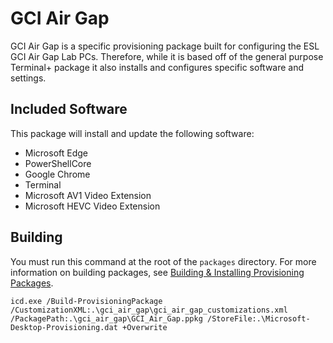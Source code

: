 # GCI Air Gap

GCI Air Gap is a specific provisioning package built for configuring the ESL GCI Air Gap Lab PCs.
Therefore, while it is based off of the general purpose Terminal+ package it also installs and
configures specific software and settings.

## Included Software

This package will install and update the following software:

* Microsoft Edge
* PowerShellCore
* Google Chrome
* Terminal
* Microsoft AV1 Video Extension
* Microsoft HEVC Video Extension

## Building

You must run this command at the root of the `packages` directory.
For more information on building packages, see [Building & Installing Provisioning Packages](../../README.md#building--installing-provisioning-packages).

```
icd.exe /Build-ProvisioningPackage /CustomizationXML:.\gci_air_gap\gci_air_gap_customizations.xml /PackagePath:.\gci_air_gap\GCI_Air_Gap.ppkg /StoreFile:.\Microsoft-Desktop-Provisioning.dat +Overwrite
```